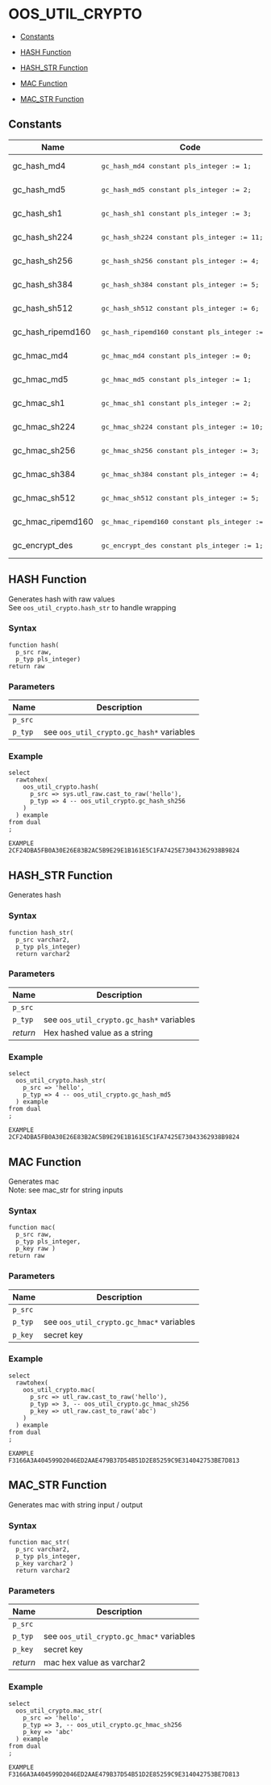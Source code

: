 # OOS_UTIL_CRYPTO



- [Constants](#constants)



- [HASH Function](#hash)
- [HASH_STR Function](#hash_str)
- [MAC Function](#mac)
- [MAC_STR Function](#mac_str)





## Constants<a name="constants"></a>

Name | Code | Description
--- | --- | ---
gc_hash_md4 | <pre>gc_hash_md4 constant pls_integer := 1;</pre> | 
gc_hash_md5 | <pre>gc_hash_md5 constant pls_integer := 2;</pre> | 
gc_hash_sh1 | <pre>gc_hash_sh1 constant pls_integer := 3;</pre> | 
gc_hash_sh224 | <pre>gc_hash_sh224 constant pls_integer := 11;</pre> | 
gc_hash_sh256 | <pre>gc_hash_sh256 constant pls_integer := 4;</pre> | 
gc_hash_sh384 | <pre>gc_hash_sh384 constant pls_integer := 5;</pre> | 
gc_hash_sh512 | <pre>gc_hash_sh512 constant pls_integer := 6;</pre> | 
gc_hash_ripemd160 | <pre>gc_hash_ripemd160 constant pls_integer := 15;</pre> | 
gc_hmac_md4 | <pre>gc_hmac_md4 constant pls_integer := 0;</pre> | 
gc_hmac_md5 | <pre>gc_hmac_md5 constant pls_integer := 1;</pre> | 
gc_hmac_sh1 | <pre>gc_hmac_sh1 constant pls_integer := 2;</pre> | 
gc_hmac_sh224 | <pre>gc_hmac_sh224 constant pls_integer := 10;</pre> | 
gc_hmac_sh256 | <pre>gc_hmac_sh256 constant pls_integer := 3;</pre> | 
gc_hmac_sh384 | <pre>gc_hmac_sh384 constant pls_integer := 4;</pre> | 
gc_hmac_sh512 | <pre>gc_hmac_sh512 constant pls_integer := 5;</pre> | 
gc_hmac_ripemd160 | <pre>gc_hmac_ripemd160 constant pls_integer := 14;</pre> | 
gc_encrypt_des | <pre>gc_encrypt_des constant pls_integer := 1;</pre> | 






 
## HASH Function<a name="hash"></a>


<p>
<p>Generates hash with raw values<br />See <code>oos_util_crypto.hash_str</code> to handle wrapping</p>
</p>

### Syntax
```plsql
function hash(
  p_src raw,
  p_typ pls_integer)
return raw
```

### Parameters
Name | Description
--- | ---
`p_src` | 
`p_typ` | see <code>oos_util_crypto.gc_hash*</code> variables
 
 


### Example
```plsql
select
  rawtohex(
    oos_util_crypto.hash(
      p_src => sys.utl_raw.cast_to_raw('hello'),
      p_typ => 4 -- oos_util_crypto.gc_hash_sh256
    )
  ) example
from dual
;

EXAMPLE
2CF24DBA5FB0A30E26E83B2AC5B9E29E1B161E5C1FA7425E73043362938B9824
```



 
## HASH_STR Function<a name="hash_str"></a>


<p>
<p>Generates hash</p>
</p>

### Syntax
```plsql
function hash_str(
  p_src varchar2,
  p_typ pls_integer)
  return varchar2
```

### Parameters
Name | Description
--- | ---
`p_src` | 
`p_typ` | see <code>oos_util_crypto.gc_hash*</code> variables
*return* | Hex hashed value as a string
 
 


### Example
```plsql
select
  oos_util_crypto.hash_str(
    p_src => 'hello',
    p_typ => 4 -- oos_util_crypto.gc_hash_md5
  ) example
from dual
;

EXAMPLE
2CF24DBA5FB0A30E26E83B2AC5B9E29E1B161E5C1FA7425E73043362938B9824
```



 
## MAC Function<a name="mac"></a>


<p>
<p>Generates mac<br />Note: see mac_str for string inputs</p>
</p>

### Syntax
```plsql
function mac(
  p_src raw,
  p_typ pls_integer,
  p_key raw )
return raw
```

### Parameters
Name | Description
--- | ---
`p_src` | 
`p_typ` | see <code>oos_util_crypto.gc_hmac*</code> variables
`p_key` | secret key
 
 


### Example
```plsql
select
  rawtohex(
    oos_util_crypto.mac(
      p_src => utl_raw.cast_to_raw('hello'),
      p_typ => 3, -- oos_util_crypto.gc_hmac_sh256
      p_key => utl_raw.cast_to_raw('abc')
    )
  ) example
from dual
;

EXAMPLE
F3166A3A404599D2046ED2AAE479B37D54B51D2E85259C9E314042753BE7D813
```



 
## MAC_STR Function<a name="mac_str"></a>


<p>
<p>Generates mac with string input / output</p>
</p>

### Syntax
```plsql
function mac_str(
  p_src varchar2,
  p_typ pls_integer,
  p_key varchar2 )
  return varchar2
```

### Parameters
Name | Description
--- | ---
`p_src` | 
`p_typ` | see <code>oos_util_crypto.gc_hmac*</code> variables
`p_key` | secret key
*return* | mac hex value as varchar2
 
 


### Example
```plsql
select
  oos_util_crypto.mac_str(
    p_src => 'hello',
    p_typ => 3, -- oos_util_crypto.gc_hmac_sh256
    p_key => 'abc'
  ) example
from dual
;

EXAMPLE
F3166A3A404599D2046ED2AAE479B37D54B51D2E85259C9E314042753BE7D813
```



 
